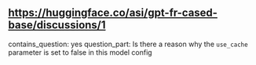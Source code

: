## https://huggingface.co/asi/gpt-fr-cased-base/discussions/1

contains_question: yes
question_part: Is there a reason why the `use_cache` parameter is set to false in this model config
